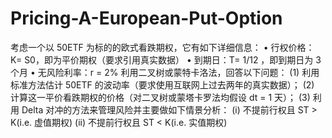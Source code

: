 # Pricing-A-European-Put-Option
考虑一个以 50ETF 为标的的欧式看跌期权，它有如下详细信息： 
  • 行权价格：K= S0，即为平价期权（要求引用真实数据） 
  • 到期日：T= 1/12 ，即到期日为 3 个月 
  • 无风险利率：r = 2% 利用二叉树或蒙特卡洛法，回答以下问题：
(1) 利用标准方法估计 50ETF 的波动率（要求使用互联网上过去两年的真实数据）；
(2) 计算这一平价看跌期权的价格（对二叉树或蒙塔卡罗法均假设 dt = 1 天）； 
(3) 利用 Delta 对冲的方法来管理风险并主要做如下情景分析： (i) 不提前行权且 ST > K(i.e. 虚值期权) (ii) 不提前行权且 ST &lt; K(i.e. 实值期权)

